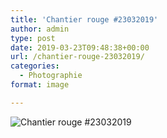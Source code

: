 ```yaml
---
title: 'Chantier rouge #23032019'
author: admin
type: post
date: 2019-03-23T09:48:38+00:00
url: /chantier-rouge-23032019/
categories:
  - Photographie
format: image

---
```

![Chantier rouge #23032019](./img_0083.jpg)